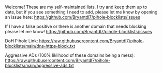 Welcome! These are my self-maintained lists. I try and keep them up to date, but if you see something I need to add, please let me know by opening an issue here: https://github.com/Bryantdl7/pihole-blocklists/issues


If I have a false positive or there is another domain that needs blocking please let me know! https://github.com/Bryantdl7/pihole-blocklists/issues



DoH Pihole Link: 
https://raw.githubusercontent.com/Bryantdl7/pihole-blocklists/main/dns-https-block.txt

Aggressive ADs (100% liklihood of these domains being a mess): 
https://raw.githubusercontent.com/Bryantdl7/pihole-blocklists/main/aggressive-ads.txt
